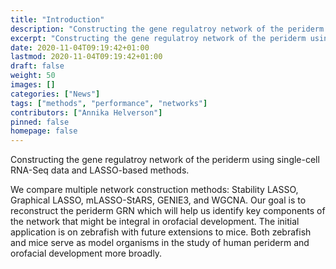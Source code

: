 ```yaml
---
title: "Introduction"
description: "Constructing the gene regulatroy network of the periderm using single-cell RNA-Seq data and LASSO-based methods."
excerpt: "Constructing the gene regulatroy network of the periderm using single-cell RNA-Seq data and LASSO-based methods."
date: 2020-11-04T09:19:42+01:00
lastmod: 2020-11-04T09:19:42+01:00
draft: false
weight: 50
images: []
categories: ["News"]
tags: ["methods", "performance", "networks"]
contributors: ["Annika Helverson"]
pinned: false
homepage: false
---
```


Constructing the gene regulatroy network of the periderm using single-cell RNA-Seq data and LASSO-based methods.

We compare multiple network construction methods: Stability LASSO, Graphical LASSO, mLASSO-StARS, GENIE3, and WGCNA. Our goal is to reconstruct the periderm GRN which will help us identify key components of the network that might be integral in orofacial development. The initial application is on zebrafish with future extensions to mice. Both zebrafish and mice serve as model organisms in the study of human periderm and orofacial development more broadly. 
